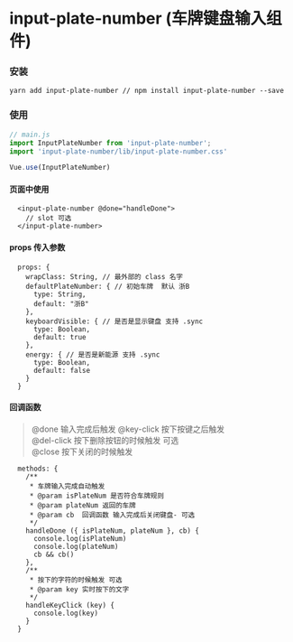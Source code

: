 # input-plate-number (车牌键盘输入组件)
### 安装
```shell script
yarn add input-plate-number // npm install input-plate-number --save
```
### 使用
```javascript
// main.js
import InputPlateNumber from 'input-plate-number';
import 'input-plate-number/lib/input-plate-number.css'

Vue.use(InputPlateNumber)
```
#### 页面中使用
```vue
  <input-plate-number @done="handleDone">
    // slot 可选  
  </input-plate-number>
```

#### props 传入参数
```vue
  props: {
    wrapClass: String, // 最外部的 class 名字 
    defaultPlateNumber: { // 初始车牌  默认 浙B
      type: String,
      default: "浙B"
    },
    keyboardVisible: { // 是否是显示键盘 支持 .sync
      type: Boolean,
      default: true
    },
    energy: { // 是否是新能源 支持 .sync
      type: Boolean,
      default: false
    }
  }
```

#### 回调函数
> @done 输入完成后触发
> @key-click 按下按键之后触发  
> @del-click 按下删除按钮的时候触发 可选  
> @close 按下关闭的时候触发
```vue
  methods: {
    /**
     * 车牌输入完成自动触发
     * @param isPlateNum 是否符合车牌规则
     * @param plateNum 返回的车牌
     * @param cb  回调函数 输入完成后关闭键盘- 可选
     */
    handleDone ({ isPlateNum, plateNum }, cb) {
      console.log(isPlateNum)
      console.log(plateNum)
      cb && cb()
    },
    /**
     * 按下的字符的时候触发 可选
     * @param key 实时按下的文字
     */
    handleKeyClick (key) {
      console.log(key)
    }
  }
```
